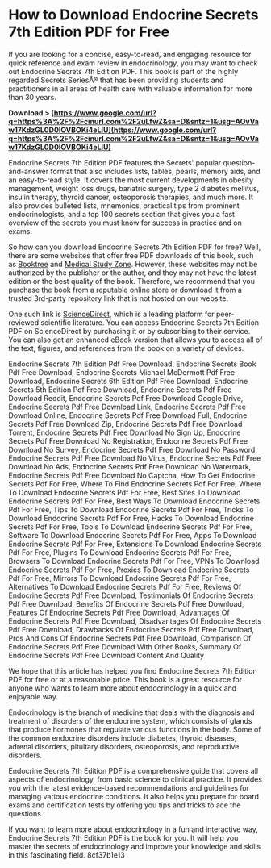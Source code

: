 
 
# How to Download Endocrine Secrets 7th Edition PDF for Free
 
If you are looking for a concise, easy-to-read, and engaging resource for quick reference and exam review in endocrinology, you may want to check out Endocrine Secrets 7th Edition PDF. This book is part of the highly regarded Secrets SeriesÂ® that has been providing students and practitioners in all areas of health care with valuable information for more than 30 years.
 
**Download &gt; [https://www.google.com/url?q=https%3A%2F%2Fcinurl.com%2F2uLfwZ&sa=D&sntz=1&usg=AOvVaw17KdzGL0D0lOVBOKi4eLIU](https://www.google.com/url?q=https%3A%2F%2Fcinurl.com%2F2uLfwZ&sa=D&sntz=1&usg=AOvVaw17KdzGL0D0lOVBOKi4eLIU)**


 
Endocrine Secrets 7th Edition PDF features the Secrets' popular question-and-answer format that also includes lists, tables, pearls, memory aids, and an easy-to-read style. It covers the most current developments in obesity management, weight loss drugs, bariatric surgery, type 2 diabetes mellitus, insulin therapy, thyroid cancer, osteoporosis therapies, and much more. It also provides bulleted lists, mnemonics, practical tips from prominent endocrinologists, and a top 100 secrets section that gives you a fast overview of the secrets you must know for success in practice and on exams.
 
So how can you download Endocrine Secrets 7th Edition PDF for free? Well, there are some websites that offer free PDF downloads of this book, such as [Booktree](https://booktree.ng/endocrine-secrets-7th-edition-pdf/) and [Medical Study Zone](https://medicalstudyzone.com/endocrine-secrets-pdf-free-download/). However, these websites may not be authorized by the publisher or the author, and they may not have the latest edition or the best quality of the book. Therefore, we recommend that you purchase the book from a reputable online store or download it from a trusted 3rd-party repository link that is not hosted on our website.
 
One such link is [ScienceDirect](https://www.sciencedirect.com/book/9781455749751/endocrine-secrets), which is a leading platform for peer-reviewed scientific literature. You can access Endocrine Secrets 7th Edition PDF on ScienceDirect by purchasing it or by subscribing to their service. You can also get an enhanced eBook version that allows you to access all of the text, figures, and references from the book on a variety of devices.
 
Endocrine Secrets 7th Edition Pdf Free Download,  Endocrine Secrets Book Pdf Free Download,  Endocrine Secrets Michael McDermott Pdf Free Download,  Endocrine Secrets 6th Edition Pdf Free Download,  Endocrine Secrets 5th Edition Pdf Free Download,  Endocrine Secrets Pdf Free Download Reddit,  Endocrine Secrets Pdf Free Download Google Drive,  Endocrine Secrets Pdf Free Download Link,  Endocrine Secrets Pdf Free Download Online,  Endocrine Secrets Pdf Free Download Full,  Endocrine Secrets Pdf Free Download Zip,  Endocrine Secrets Pdf Free Download Torrent,  Endocrine Secrets Pdf Free Download No Sign Up,  Endocrine Secrets Pdf Free Download No Registration,  Endocrine Secrets Pdf Free Download No Survey,  Endocrine Secrets Pdf Free Download No Password,  Endocrine Secrets Pdf Free Download No Virus,  Endocrine Secrets Pdf Free Download No Ads,  Endocrine Secrets Pdf Free Download No Watermark,  Endocrine Secrets Pdf Free Download No Captcha,  How To Get Endocrine Secrets Pdf For Free,  Where To Find Endocrine Secrets Pdf For Free,  Where To Download Endocrine Secrets Pdf For Free,  Best Sites To Download Endocrine Secrets Pdf For Free,  Best Ways To Download Endocrine Secrets Pdf For Free,  Tips To Download Endocrine Secrets Pdf For Free,  Tricks To Download Endocrine Secrets Pdf For Free,  Hacks To Download Endocrine Secrets Pdf For Free,  Tools To Download Endocrine Secrets Pdf For Free,  Software To Download Endocrine Secrets Pdf For Free,  Apps To Download Endocrine Secrets Pdf For Free,  Extensions To Download Endocrine Secrets Pdf For Free,  Plugins To Download Endocrine Secrets Pdf For Free,  Browsers To Download Endocrine Secrets Pdf For Free,  VPNs To Download Endocrine Secrets Pdf For Free,  Proxies To Download Endocrine Secrets Pdf For Free,  Mirrors To Download Endocrine Secrets Pdf For Free,  Alternatives To Download Endocrine Secrets Pdf For Free,  Reviews Of Endocrine Secrets Pdf Free Download,  Testimonials Of Endocrine Secrets Pdf Free Download,  Benefits Of Endocrine Secrets Pdf Free Download,  Features Of Endocrine Secrets Pdf Free Download,  Advantages Of Endocrine Secrets Pdf Free Download,  Disadvantages Of Endocrine Secrets Pdf Free Download,  Drawbacks Of Endocrine Secrets Pdf Free Download,  Pros And Cons Of Endocrine Secrets Pdf Free Download,  Comparison Of Endocrine Secrets Pdf Free Download With Other Books,  Summary Of Endocrine Secrets Pdf Free Download Content And Quality
 
We hope that this article has helped you find Endocrine Secrets 7th Edition PDF for free or at a reasonable price. This book is a great resource for anyone who wants to learn more about endocrinology in a quick and enjoyable way.
  
Endocrinology is the branch of medicine that deals with the diagnosis and treatment of disorders of the endocrine system, which consists of glands that produce hormones that regulate various functions in the body. Some of the common endocrine disorders include diabetes, thyroid diseases, adrenal disorders, pituitary disorders, osteoporosis, and reproductive disorders.
 
Endocrine Secrets 7th Edition PDF is a comprehensive guide that covers all aspects of endocrinology, from basic science to clinical practice. It provides you with the latest evidence-based recommendations and guidelines for managing various endocrine conditions. It also helps you prepare for board exams and certification tests by offering you tips and tricks to ace the questions.
 
If you want to learn more about endocrinology in a fun and interactive way, Endocrine Secrets 7th Edition PDF is the book for you. It will help you master the secrets of endocrinology and improve your knowledge and skills in this fascinating field.
 8cf37b1e13
 
